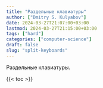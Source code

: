 ```yaml
---
title: "Раздельные клавиатуры"
author: ["Dmitry S. Kulyabov"]
date: 2024-03-27T21:07:00+03:00
lastmod: 2024-03-27T21:15:00+03:00
tags: ["hard"]
categories: ["computer-science"]
draft: false
slug: "split-keyboards"
---
```


Раздельные клавиатуры.

<!--more-->

{{< toc >}}
